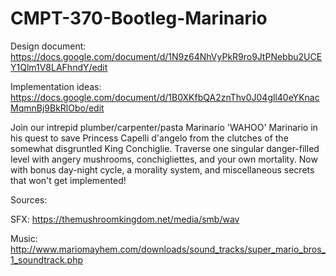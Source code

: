 # CMPT-370-Bootleg-Marinario

Design document: https://docs.google.com/document/d/1N9z64NhVyPkR9ro9JtPNebbu2UCEY1Qlm1V8LAFhndY/edit

Implementation ideas: https://docs.google.com/document/d/1B0XKfbQA2znThv0J04gll40eYKnacMqmnBj9BkRlObo/edit

Join our intrepid plumber/carpenter/pasta Marinario 'WAHOO' Marinario in his quest to save Princess Capelli d'angelo from the clutches of the somewhat disgruntled King Conchiglie.
Traverse one singular danger-filled level with angery mushrooms, conchigliettes, and your own mortality.
Now with bonus day-night cycle, a morality system, and miscellaneous secrets that won't get implemented!

Sources:

SFX: https://themushroomkingdom.net/media/smb/wav

Music: http://www.mariomayhem.com/downloads/sound_tracks/super_mario_bros_1_soundtrack.php
